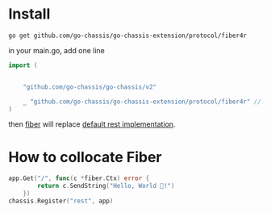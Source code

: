 # Install
```shell
go get github.com/go-chassis/go-chassis-extension/protocol/fiber4r
```
in your main.go, add one line
```go
import (


	"github.com/go-chassis/go-chassis/v2"

	_ "github.com/go-chassis/go-chassis-extension/protocol/fiber4r" //!! must decalre after github.com/go-chassis/go-chassis/v2
)

```
then [fiber](https://github.com/gofiber/fiber) will replace [default rest implementation](https://github.com/emicklei/go-restful).
# How to collocate Fiber
```go
app.Get("/", func(c *fiber.Ctx) error {
        return c.SendString("Hello, World 👋!")
    })
chassis.Register("rest", app)
```

